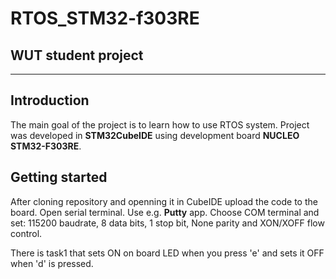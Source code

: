 # RTOS_STM32-f303RE
## WUT student project

---
## Introduction
The main goal of the project is to learn how to use RTOS system. Project was developed in **STM32CubeIDE** using development board **NUCLEO STM32-F303RE**.

## Getting started
After cloning repository and openning it in CubeIDE upload the code to the board. Open serial terminal. Use e.g. **Putty** app. Choose COM terminal and set: 115200 baudrate, 8 data bits, 1 stop bit, None parity and XON/XOFF flow control.

There is task1 that sets ON on board LED when you press 'e' and sets it OFF when 'd' is pressed.



